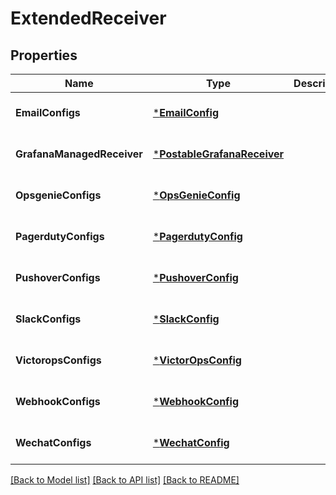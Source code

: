 # ExtendedReceiver

## Properties
Name | Type | Description | Notes
------------ | ------------- | ------------- | -------------
**EmailConfigs** | [***EmailConfig**](EmailConfig.md) |  | [optional] [default to null]
**GrafanaManagedReceiver** | [***PostableGrafanaReceiver**](PostableGrafanaReceiver.md) |  | [optional] [default to null]
**OpsgenieConfigs** | [***OpsGenieConfig**](OpsGenieConfig.md) |  | [optional] [default to null]
**PagerdutyConfigs** | [***PagerdutyConfig**](PagerdutyConfig.md) |  | [optional] [default to null]
**PushoverConfigs** | [***PushoverConfig**](PushoverConfig.md) |  | [optional] [default to null]
**SlackConfigs** | [***SlackConfig**](SlackConfig.md) |  | [optional] [default to null]
**VictoropsConfigs** | [***VictorOpsConfig**](VictorOpsConfig.md) |  | [optional] [default to null]
**WebhookConfigs** | [***WebhookConfig**](WebhookConfig.md) |  | [optional] [default to null]
**WechatConfigs** | [***WechatConfig**](WechatConfig.md) |  | [optional] [default to null]

[[Back to Model list]](../README.md#documentation-for-models) [[Back to API list]](../README.md#documentation-for-api-endpoints) [[Back to README]](../README.md)


